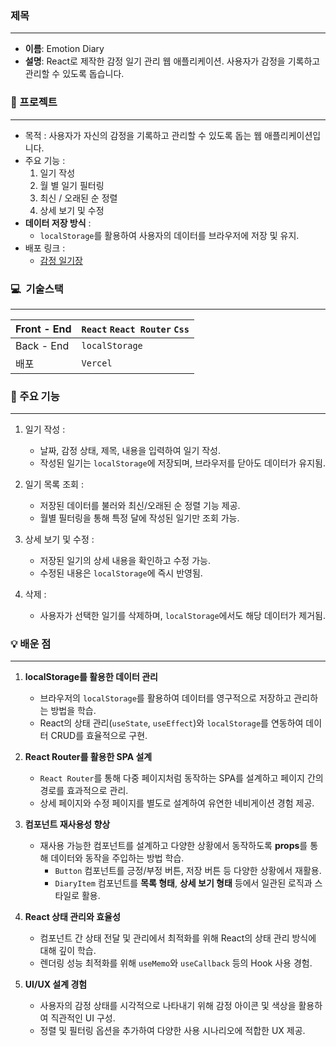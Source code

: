 ### 제목

---

- **이름**: Emotion Diary
- **설명**: React로 제작한 감정 일기 관리 웹 애플리케이션. 사용자가 감정을 기록하고 관리할 수 있도록 돕습니다.

### 📝 프로젝트

---

- 목적 : 사용자가 자신의 감정을 기록하고 관리할 수 있도록 돕는 웹 애플리케이션입니다.
- 주요 기능 :
    1. 일기 작성
    2. 월 별 일기 필터링 
    3. 최신 /  오래된 순 정렬
    4. 상세 보기 및 수정
- **데이터 저장 방식** :
    - `localStorage`를 활용하여 사용자의 데이터를 브라우저에 저장 및 유지.
- 배포 링크 :
    - [감정 일기장](https://emotion-diary-three-ruby.vercel.app/)


### 💻  기술스택

---

| Front - End | `React` `React Router` `Css` |
| --- | --- |
| Back - End  | `localStorage` |
| 배포 | `Vercel` |

### 🚀 주요 기능

---

1. 일기 작성 :
    - 날짜, 감정 상태, 제목, 내용을 입력하여 일기 작성.
    - 작성된 일기는 `localStorage`에 저장되며, 브라우저를 닫아도 데이터가 유지됨.
  
  
2. 일기 목록 조회  : 
    - 저장된 데이터를 불러와 최신/오래된 순 정렬 기능 제공.
    - 월별 필터링을 통해 특정 달에 작성된 일기만 조회 가능.

    
3. 상세 보기 및 수정 : 
    - 저장된 일기의 상세 내용을 확인하고 수정 가능.
    - 수정된 내용은 `localStorage`에 즉시 반영됨.

4. 삭제 :
    - 사용자가 선택한 일기를 삭제하며, `localStorage`에서도 해당 데이터가 제거됨.

### **💡 배운 점**

---

1. **localStorage를 활용한 데이터 관리**
    - 브라우저의 `localStorage`를 활용하여 데이터를 영구적으로 저장하고 관리하는 방법을 학습.
    - React의 상태 관리(`useState`, `useEffect`)와 `localStorage`를 연동하여 데이터 CRUD를 효율적으로 구현.
    
2. **React Router를 활용한 SPA 설계**
    - `React Router`를 통해 다중 페이지처럼 동작하는 SPA를 설계하고 페이지 간의 경로를 효과적으로 관리.
    - 상세 페이지와 수정 페이지를 별도로 설계하여 유연한 네비게이션 경험 제공.
    
3. **컴포넌트 재사용성 향상**
    - 재사용 가능한 컴포넌트를 설계하고 다양한 상황에서 동작하도록 **props**를 통해 데이터와 동작을 주입하는 방법 학습.
        - `Button` 컴포넌트를 긍정/부정 버튼, 저장 버튼 등 다양한 상황에서 재활용.
        - `DiaryItem` 컴포넌트를 **목록 형태**, **상세 보기 형태** 등에서 일관된 로직과 스타일로 활용.
        
4. **React 상태 관리와 효율성**
    - 컴포넌트 간 상태 전달 및 관리에서 최적화를 위해 React의 상태 관리 방식에 대해 깊이 학습.
    - 렌더링 성능 최적화를 위해 `useMemo`와 `useCallback` 등의 Hook 사용 경험.
    
5. **UI/UX 설계 경험**
    - 사용자의 감정 상태를 시각적으로 나타내기 위해 감정 아이콘 및 색상을 활용하여 직관적인 UI 구성.
    - 정렬 및 필터링 옵션을 추가하여 다양한 사용 시나리오에 적합한 UX 제공.

